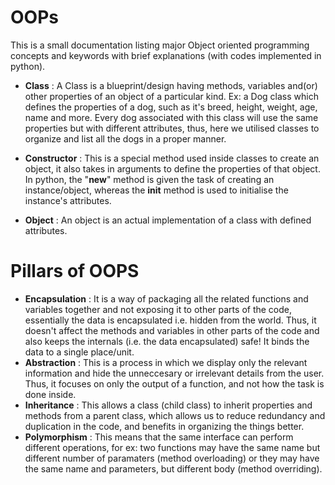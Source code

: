 # OOPs
This is a small documentation listing major Object oriented programming concepts and keywords with brief explanations (with codes implemented in python).

- **Class** : A Class is a blueprint/design having methods, variables and(or) other properties of an object of a particular kind. Ex: a Dog class which defines the properties of a dog, such as it's breed, height, weight, age, name and more. Every dog associated with this class will use the same properties but with different attributes, thus, here we utilised classes to organize and list all the dogs in a proper manner.

- **Constructor** : This is a special method used inside classes to create an object, it also takes in arguments to define the properties of that object. In python, the "__new__" method is given the task of creating an instance/object, whereas the __init__ method is used to initialise the instance's attributes.

- **Object** : An object is an actual implementation of a class with defined attributes.

# Pillars of OOPS  

  - **Encapsulation** : It is a way of packaging all the related functions and variables together and not exposing it to other parts of the code, essentially the data is encapsulated i.e. hidden from the world.     Thus, it doesn't affect the methods and variables in other parts of the code and also keeps the internals (i.e. the data encapsulated) safe! It binds the data to a single place/unit.
  - **Abstraction** : This is a process in which we display only the relevant information and hide the unneccesary or irrelevant details from the user. Thus, it focuses on only the output of a function, and not how the task is done inside.
  - **Inheritance** : This allows a class (child class) to inherit properties and methods from a parent class, which allows us to reduce redundancy and duplication in the code, and benefits in  organizing the things better.
  - **Polymorphism** : This means that the same interface can perform different operations, for ex: two functions may have the same name but different number of paramaters (method overloading) or they may have the same name and parameters, but different body (method overriding).
      
